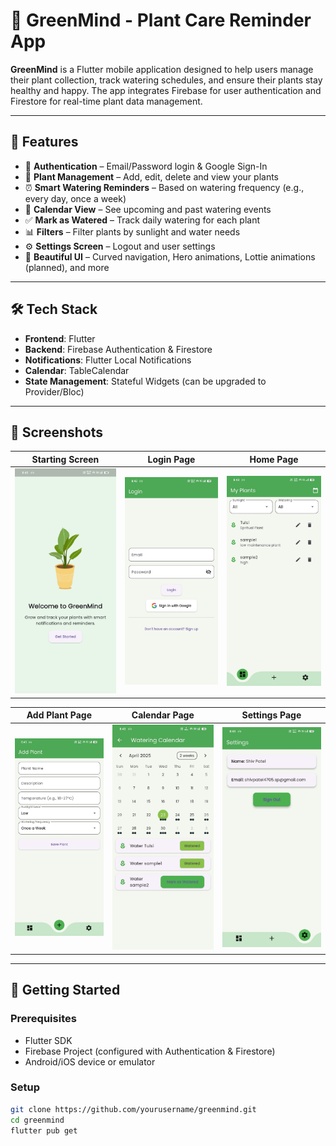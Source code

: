 # 🌿 GreenMind - Plant Care Reminder App

**GreenMind** is a Flutter mobile application designed to help users manage their plant collection, track watering schedules, and ensure their plants stay healthy and happy. The app integrates Firebase for user authentication and Firestore for real-time plant data management.

---

## 📱 Features

- 🔐 **Authentication** – Email/Password login & Google Sign-In
- 🌱 **Plant Management** – Add, edit, delete and view your plants
- ⏰ **Smart Watering Reminders** – Based on watering frequency (e.g., every day, once a week)
- 📅 **Calendar View** – See upcoming and past watering events
- ✅ **Mark as Watered** – Track daily watering for each plant
- 📊 **Filters** – Filter plants by sunlight and water needs
- ⚙️ **Settings Screen** – Logout and user settings
- 💚 **Beautiful UI** – Curved navigation, Hero animations, Lottie animations (planned), and more

---

## 🛠 Tech Stack

- **Frontend**: Flutter
- **Backend**: Firebase Authentication & Firestore
- **Notifications**: Flutter Local Notifications
- **Calendar**: TableCalendar
- **State Management**: Stateful Widgets (can be upgraded to Provider/Bloc)

---

## 📸 Screenshots

| Starting Screen | Login Page | Home Page |
|-------------|-----------|----------|
| ![Starting](screenshots/starting_page.jpg) | ![Login](screenshots/login_page.jpg) | ![Home](screenshots/home_page.jpg) |

| Add Plant Page | Calendar Page | Settings Page |
|-------------|-----------|----------|
| ![Add](screenshots/add_plant_page.jpg) | ![Calendar](screenshots/calendar_page.jpg) | ![Settings](screenshots/settings_page.jpg) |

---

## 🚀 Getting Started

### Prerequisites

- Flutter SDK
- Firebase Project (configured with Authentication & Firestore)
- Android/iOS device or emulator

### Setup

```bash
git clone https://github.com/yourusername/greenmind.git
cd greenmind
flutter pub get
